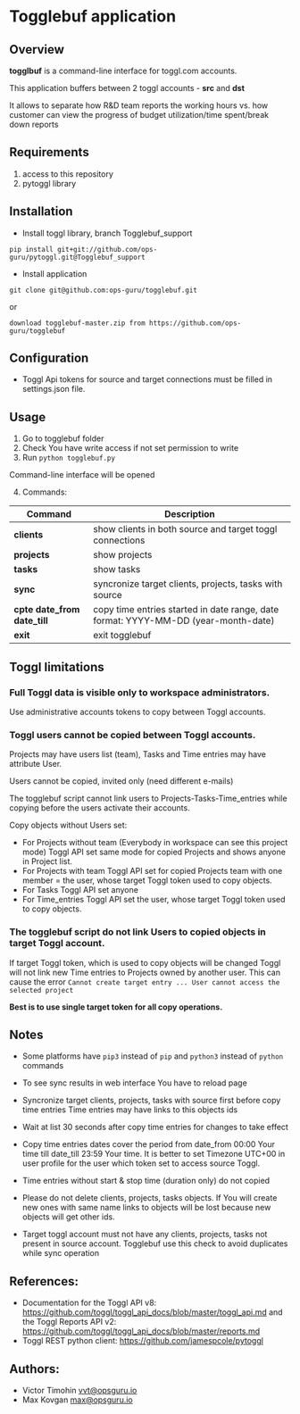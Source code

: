 # Togglebuf application

## Overview

**togglbuf** is a command-line interface for toggl.com accounts.

This application buffers between 2 toggl accounts - **src** and **dst**

It allows to separate how R&D team reports the working hours vs. how customer can view the progress of budget utilization/time spent/break down reports


## Requirements

1. access to this repository
2. pytoggl library


## Installation

* Install toggl library, branch Togglebuf_support

`pip install git+git://github.com/ops-guru/pytoggl.git@Togglebuf_support`

* Install application

`git clone git@github.com:ops-guru/togglebuf.git`

or

`download togglebuf-master.zip from https://github.com/ops-guru/togglebuf`


## Configuration

* Toggl Api tokens for source and target connections must be filled in settings.json file. 


## Usage

1. Go to togglebuf folder
2. Check You have write access if not set permission to write
3. Run `python togglebuf.py`

Command-line interface will be opened

4. Commands:

| Command | Description |
|---------|-------------|
| **clients** | show clients in both source and target toggl connections |
| **projects** | show projects |
| **tasks** | show tasks |
| **sync** | syncronize target clients, projects, tasks with source |
| **cpte date_from date_till** | copy time entries started in date range, date format: YYYY-MM-DD (year-month-date) |
| **exit** | exit togglebuf |

## Toggl limitations

### Full Toggl data is visible only to workspace administrators.

Use administrative accounts tokens to copy between Toggl accounts.

### Toggl users cannot be copied between Toggl accounts. 

Projects may have users list (team), Tasks and Time entries may have attribute User.

Users cannot be copied, invited only (need different e-mails)

The togglebuf script cannot link users to Projects-Tasks-Time_entries while copying
before the users activate their accounts.

Copy objects without Users set:

* For Projects without team (Everybody in workspace can see this project mode)
Toggl API set same mode for copied Projects and shows anyone in Project list.
* For Projects with team Toggl API set for copied Projects team with one
member = the user, whose target Toggl token used to copy objects.
* For Tasks Toggl API set anyone
* For Time_entries Toggl API set the user, whose target Toggl token used to copy objects.

### The togglebuf script do not link Users to copied objects in target Toggl account.

If target Toggl token, which is used to copy objects will be changed Toggl will not
link new Time entries to Projects owned by another user. This can cause the error
`Cannot create target entry ... User cannot access the selected project`

**Best is to use single target token for all copy operations.**

## Notes

* Some platforms have `pip3` instead of `pip` and `python3` instead of `python` commands

* To see sync results in web interface You have to reload page

* Syncronize target clients, projects, tasks with source first before copy time entries
Time entries may have links to this objects ids

* Wait at list 30 seconds after copy time entries for changes to take effect

* Copy time entries dates cover the period from date_from 00:00 Your time till date_till
23:59 Your time. It is better to set Timezone UTC+00 in user profile for the user
which token set to access source Toggl.

* Time entries without start & stop time (duration only) do not copied

* Please do not delete clients, projects, tasks objects. If You will create new ones
with same name links to objects will be lost because new objects will get other ids.

* Target toggl account must not have any clients, projects, tasks not present in
source account. Togglebuf use this check to avoid duplicates while sync operation

## References:

- Documentation for the Toggl API v8: <https://github.com/toggl/toggl_api_docs/blob/master/toggl_api.md>
and the Toggl Reports API v2: <https://github.com/toggl/toggl_api_docs/blob/master/reports.md>
- Toggl REST python client: <https://github.com/jamespcole/pytoggl>

## Authors:

- Victor Timohin <vvt@opsguru.io>
- Max Kovgan <max@opsguru.io>
